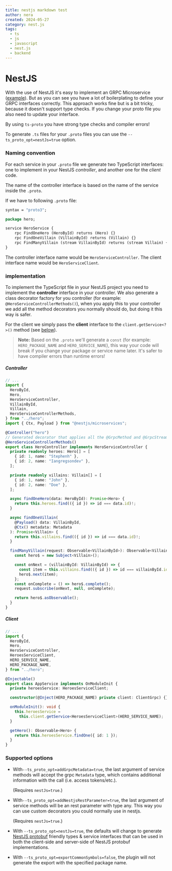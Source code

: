 ```yaml
---
title: nestjs markdown test
author: nera
created: 2024-05-27
category: nest.js
tags:
  - ts
  - js
  - javascript
  - nest.js
  - backend
---
```


# NestJS

With the use of NestJS it's easy to implement an GRPC Microservice ([example](https://docs.nestjs.com/microservices/grpc)). But as you can see you have a lot of boilerplating to define your GRPC interfaces correctly. This approach works fine but is a bit tricky, because it doesn't support type checks. If you change your proto file you also need to update your interface.

By using `ts-proto` you have strong type checks and compiler errors!

To generate `.ts` files for your `.proto` files you can use the `--ts_proto_opt=nestJs=true` option.

### Naming convention

For each service in your `.proto` file we generate two TypeScript interfaces: one to implement in your NestJS _controller_, and another one for the _client_ code.

The name of the controller interface is based on the name of the service inside the `.proto`.

If we have to following `.proto` file:

```protobuf
syntax = "proto3";

package hero;

service HeroService {
    rpc FindOneHero (HeroById) returns (Hero) {}
    rpc FindOneVillain (VillainById) returns (Villain) {}
    rpc FindManyVillain (stream VillainById) returns (stream Villain) {}
}
```

The controller interface name would be `HeroServiceController`.
The client interface name would be `HeroServiceClient`.

### implementation

To implement the TypeScript file in your NestJS project you need to implement the **controller** interface in your controller. We also generate a class decorator factory for you controller (for example: `@HeroServiceControllerMethods()`), when you apply this to your controller we add all the method decorators you normally should do, but doing it this way is safer.

For the client we simply pass the **client** interface to the `client.getService<?>()` method (see [below](#client)).

> **Note:** Based on the `.proto` we'll generate a `const` (for example: `HERO_PACKAGE_NAME` and `HERO_SERVICE_NAME`), this way your code will break if you change your package or service name later. It's safer to have compiler errors than runtime errors!

##### Controller

```typescript
// ...
import {
  HeroById,
  Hero,
  HeroServiceController,
  VillainById,
  Villain,
  HeroServiceControllerMethods,
} from "../hero";
import { Ctx, Payload } from "@nestjs/microservices";

@Controller("hero")
// Generated decorator that applies all the @GrpcMethod and @GrpcStreamMethod to the right methods
@HeroServiceControllerMethods()
export class HeroController implements HeroServiceController {
  private readonly heroes: Hero[] = [
    { id: 1, name: "Stephenh" },
    { id: 2, name: "Iangregsondev" },
  ];

  private readonly villains: Villain[] = [
    { id: 1, name: "John" },
    { id: 2, name: "Doe" },
  ];

  async findOneHero(data: HeroById): Promise<Hero> {
    return this.heroes.find(({ id }) => id === data.id)!;
  }

  async findOneVillain(
    @Payload() data: VillainById,
    @Ctx() metadata: Metadata
  ): Promise<Villain> {
    return this.villains.find(({ id }) => id === data.id)!;
  }

  findManyVillain(request: Observable<VillainById>): Observable<Villain> {
    const hero$ = new Subject<Villain>();

    const onNext = (villainById: VillainById) => {
      const item = this.villains.find(({ id }) => id === villainById.id);
      hero$.next(item);
    };
    const onComplete = () => hero$.complete();
    request.subscribe(onNext, null, onComplete);

    return hero$.asObservable();
  }
}
```

##### Client

```typescript
// ...
import {
  HeroById,
  Hero,
  HeroServiceController,
  HeroesServiceClient,
  HERO_SERVICE_NAME,
  HERO_PACKAGE_NAME,
} from "../hero";

@Injectable()
export class AppService implements OnModuleInit {
  private heroesService: HeroesServiceClient;

  constructor(@Inject(HERO_PACKAGE_NAME) private client: ClientGrpc) {}

  onModuleInit(): void {
    this.heroesService =
      this.client.getService<HeroesServiceClient>(HERO_SERVICE_NAME);
  }

  getHero(): Observable<Hero> {
    return this.heroesService.findOne({ id: 1 });
  }
}
```

### Supported options

- With`--ts_proto_opt=addGrpcMetadata=true`, the last argument of service methods will accept the grpc `Metadata` type, which contains additional information with the call (i.e. access tokens/etc.).

  (Requires `nestJs=true`.)

- With`--ts_proto_opt=addNestjsRestParameter=true`, the last argument of service methods will be an rest parameter with type any. This way you can use custom decorators you could normally use in nestjs.

  (Requires `nestJs=true`.)

- With `--ts_proto_opt=nestJs=true`, the defaults will change to generate [NestJS protobuf](https://docs.nestjs.com/microservices/grpc) friendly types & service interfaces that can be used in both the client-side and server-side of NestJS protobuf implementations.

- With `--ts_proto_opt=exportCommonSymbols=false`, the plugin will not generate the export with the specified package name.
